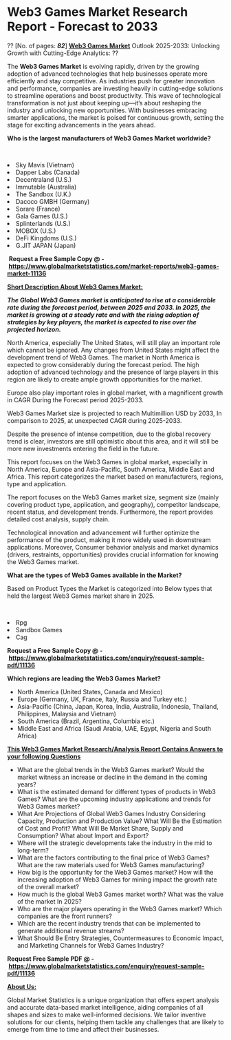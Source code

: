 <H1>Web3 Games Market Research Report - Forecast to 2033</H1><p>?? [No. of pages:&nbsp;<strong><em>82</em></strong>]&nbsp;<strong><a href="https://www.globalmarketstatistics.com/market-reports/web3-games-market-11136">Web3 Games&nbsp;Market</a></strong>&nbsp;Outlook 2025-2033: Unlocking Growth with Cutting-Edge Analytics: ??</p><p>The <strong>Web3 Games Market</strong> is evolving rapidly, driven by the growing adoption of advanced technologies that help businesses operate more efficiently and stay competitive. As industries push for greater innovation and performance, companies are investing heavily in cutting-edge solutions to streamline operations and boost productivity. This wave of technological transformation is not just about keeping up&mdash;it&rsquo;s about reshaping the industry and unlocking new opportunities. With businesses embracing smarter applications, the market is poised for continuous growth, setting the stage for exciting advancements in the years ahead.</p><p><strong>Who is the largest manufacturers of Web3 Games Market worldwide?</strong></p><p>&nbsp;<li>Sky Mavis (Vietnam)<li> Dapper Labs (Canada)<li> Decentraland (U.S.)<li> Immutable (Australia)<li> The Sandbox (U.K.)<li> Dacoco GMBH (Germany)<li> Sorare (France)<li> Gala Games (U.S.)<li> Splinterlands (U.S.)<li> MOBOX (U.S.)<li> DeFi Kingdoms (U.S.)<li> G.JIT JAPAN (Japan)</p><p>&nbsp;<strong>Request a Free Sample Copy @ -&nbsp;<a href="https://www.globalmarketstatistics.com/market-reports/web3-games-market-11136">https://www.globalmarketstatistics.com/market-reports/web3-games-market-11136</a></strong></p><p><strong><u>Short Description About Web3 Games Market:</u></strong></p><p><strong><em>The Global Web3 Games market is anticipated to rise at a considerable rate during the forecast period, between 2025 and 2033. In 2025, the market is growing at a steady rate and with the rising adoption of strategies by key players, the market is expected to rise over the projected horizon.</em></strong></p><p>North America, especially The United States, will still play an important role which cannot be ignored. Any changes from United States might affect the development trend of Web3 Games. The market in North America is expected to grow considerably during the forecast period. The high adoption of advanced technology and the presence of large players in this region are likely to create ample growth opportunities for the market.</p><p>Europe also play important roles in global market, with a magnificent growth in CAGR During the Forecast period 2025-2033.</p><p>Web3 Games Market size is projected to reach Multimillion USD by 2033, In comparison to 2025, at unexpected CAGR during 2025-2033.</p><p>Despite the presence of intense competition, due to the global recovery trend is clear, investors are still optimistic about this area, and it will still be more new investments entering the field in the future.</p><p>This report focuses on the Web3 Games in global market, especially in North America, Europe and Asia-Pacific, South America, Middle East and Africa. This report categorizes the market based on manufacturers, regions, type and application.</p><p>The report focuses on the Web3 Games market size, segment size (mainly covering product type, application, and geography), competitor landscape, recent status, and development trends. Furthermore, the report provides detailed cost analysis, supply chain.</p><p>Technological innovation and advancement will further optimize the performance of the product, making it more widely used in downstream applications. Moreover, Consumer behavior analysis and market dynamics (drivers, restraints, opportunities) provides crucial information for knowing the Web3 Games market.</p><p><strong>What are the types of Web3 Games available in the Market?</strong></p><p>Based on Product Types the Market is categorized into Below types that held the largest Web3 Games market share in 2025.</p><p>&nbsp;<li>Rpg<li> Sandbox Games<li> Cag&nbsp;</p><p><strong>Request a Free Sample Copy @ -&nbsp;<a href="https://www.globalmarketstatistics.com/enquiry/request-sample-pdf/11136">https://www.globalmarketstatistics.com/enquiry/request-sample-pdf/11136</a></strong></p><p><strong>Which regions are leading the Web3 Games Market?</strong></p><ul><li>North America (United States, Canada and Mexico)</li><li>Europe (Germany, UK, France, Italy, Russia and Turkey etc.)</li><li>Asia-Pacific (China, Japan, Korea, India, Australia, Indonesia, Thailand, Philippines, Malaysia and Vietnam)</li><li>South America (Brazil, Argentina, Columbia etc.)</li><li>Middle East and Africa (Saudi Arabia, UAE, Egypt, Nigeria and South Africa)</li></ul><p><strong><u>This Web3 Games Market Research/Analysis Report Contains Answers to your following Questions</u></strong></p><ul><li>What are the global trends in the Web3 Games market? Would the market witness an increase or decline in the demand in the coming years?</li><li>What is the estimated demand for different types of products in Web3 Games? What are the upcoming industry applications and trends for Web3 Games market?</li><li>What Are Projections of Global Web3 Games Industry Considering Capacity, Production and Production Value? What Will Be the Estimation of Cost and Profit? What Will Be Market Share, Supply and Consumption? What about Import and Export?</li><li>Where will the strategic developments take the industry in the mid to long-term?</li><li>What are the factors contributing to the final price of Web3 Games? What are the raw materials used for Web3 Games manufacturing?</li><li>How big is the opportunity for the Web3 Games market? How will the increasing adoption of Web3 Games for mining impact the growth rate of the overall market?</li><li>How much is the global Web3 Games market worth? What was the value of the market In 2025?</li><li>Who are the major players operating in the Web3 Games market? Which companies are the front runners?</li><li>Which are the recent industry trends that can be implemented to generate additional revenue streams?</li><li>What Should Be Entry Strategies, Countermeasures to Economic Impact, and Marketing Channels for Web3 Games Industry?</li></ul><p><strong>Request Free Sample PDF @ -&nbsp;<a href="https://www.globalmarketstatistics.com/enquiry/request-sample-pdf/11136">https://www.globalmarketstatistics.com/enquiry/request-sample-pdf/11136</a></strong></p><p><strong><u>About Us:</u></strong></p><p>Global Market Statistics&nbsp;is a unique organization that offers expert analysis and accurate data-based market intelligence, aiding companies of all shapes and sizes to make well-informed decisions. We tailor inventive solutions for our clients, helping them tackle any challenges that are likely to emerge from time to time and affect their businesses.</p>
